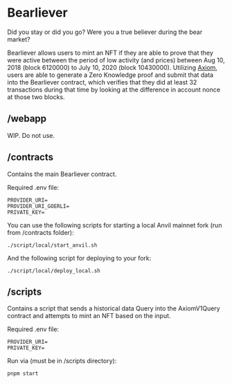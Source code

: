 # Bearliever

Did you stay or did you go? Were you a true believer during the bear market?

Bearliever allows users to mint an NFT if they are able to prove that they were active between the period of low activity (and prices) between Aug 10, 2018 (block 6120000) to July 10, 2020 (block 10430000). Utilizing [Axiom](https://www.axiom.xyz), users are able to generate a Zero Knowledge proof and submit that data into the Bearliever contract, which verifies that they did at least 32 transactions during that time by looking at the difference in account nonce at those two blocks.

## /webapp <WIP>

WIP. Do not use.

## /contracts

Contains the main Bearliever contract. 

Required .env file:
```
PROVIDER_URI=
PROVIDER_URI_GOERLI=
PRIVATE_KEY=
```

You can use the following scripts for starting a local Anvil mainnet fork (run from /contracts folder):

```
./script/local/start_anvil.sh
```

And the following script for deploying to your fork:

```
./script/local/deploy_local.sh
```

## /scripts

Contains a script that sends a historical data Query into the AxiomV1Query contract and attempts to mint an NFT based on the input.

Required .env file:
```
PROVIDER_URI=
PRIVATE_KEY=
```

Run via (must be in /scripts directory):

```
pnpm start
```

